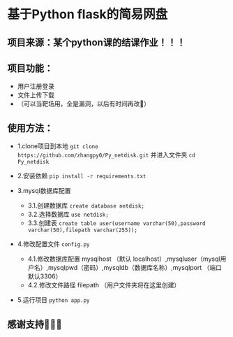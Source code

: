 # 基于Python flask的简易网盘
## 项目来源：某个python课的结课作业！！！
## 项目功能：
- 用户注册登录
- 文件上传下载
- （可以当靶场用，全是漏洞，以后有时间再改🥰）

## 使用方法：
- 1.clone项目到本地 `git clone https://github.com/zhangpy0/Py_netdisk.git` 并进入文件夹 `cd Py_netdisk`
- 2.安装依赖 `pip install -r requirements.txt`
- 3.mysql数据库配置
    - 3.1.创建数据库 `create database netdisk;`
    - 3.2.选择数据库 `use netdisk;`
    - 3.3.创建表 `create table user(username varchar(50),password varchar(50),filepath varchar(255));`
    
- 4.修改配置文件 `config.py`
    - 4.1.修改数据库配置 mysqlhost （默认 localhost）,mysqluser（mysql用户名）,mysqlpwd（密码）,mysqldb（数据库名称）,mysqlport （端口 默认3306）
    - 4.2.修改文件路径 filepath （用户文件夹将在这里创建）
- 5.运行项目 `python app.py`

## 感谢支持🥰🥰🥰
